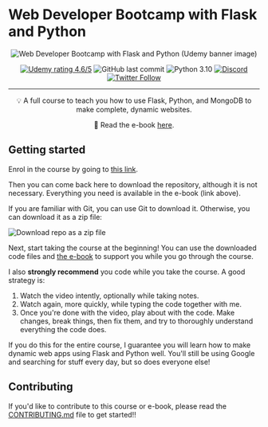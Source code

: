 # Web Developer Bootcamp with Flask and Python

<p align="center">
 <img src="assets/course-image.png" alt="Web Developer Bootcamp with Flask and Python (Udemy banner image)"></a>
</p>

<div align="center">

[![Udemy rating 4.6/5](https://img.shields.io/badge/udemy-4.6%2F5-brightgreen)](https://go.tecla.do/web-dev-course-sale) ![GitHub last commit](https://img.shields.io/github/last-commit/tecladocode/python-web-2020) ![Python 3.10](https://img.shields.io/badge/python-3.10-yellow) [![Discord](https://img.shields.io/discord/614395983807250433)](https://discord.gg/78Nvd3p) [![Twitter Follow](https://img.shields.io/twitter/follow/jslvtr?style=social) ](https://twitter.com/jslvtr)

</div>

---

<p align = "center">💡 A full course to teach you how to use Flask, Python, and MongoDB to make complete, dynamic websites.</p>

<p align = "center">📖 Read the e-book <a href="https://python-web.teclado.com">here</a>.</p>

## Getting started

Enrol in the course by going to [this link](https://go.tecla.do/web-dev-course-sale).

Then you can come back here to download the repository, although it is not necessary. Everything you need is available in the e-book (link above).

If you are familiar with Git, you can use Git to download it. Otherwise, you can download it as a zip file:

![Download repo as a zip file](assets/download-repo-zip.png)

Next, start taking the course at the beginning! You can use the downloaded code files and [the e-book](https://python-web.teclado.com) to support you while you go through the course.

I also **strongly recommend** you code while you take the course. A good strategy is:

1. Watch the video intently, optionally while taking notes.
2. Watch again, more quickly, while typing the code together with me.
3. Once you're done with the video, play about with the code. Make changes, break things, then fix them, and try to thoroughly understand everything the code does.

If you do this for the entire course, I guarantee you will learn how to make dynamic web apps using Flask and Python well. You'll still be using Google and searching for stuff every day, but so does everyone else!

## Contributing

If you'd like to contribute to this course or e-book, please read the [CONTRIBUTING.md](CONTRIBUTING.md) file to get started!!

